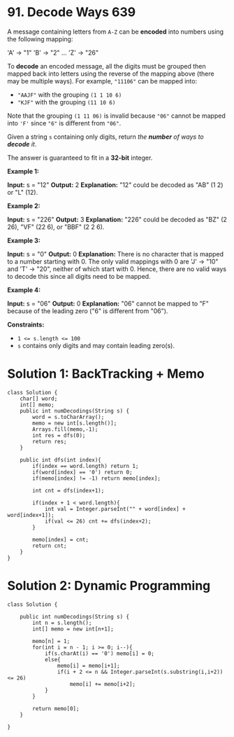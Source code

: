 # 91. Decode Ways 639
A message containing letters from  `A-Z`  can be  **encoded**  into numbers using the following mapping:

'A' -> "1"
'B' -> "2"
...
'Z' -> "26"

To  **decode**  an encoded message, all the digits must be grouped then mapped back into letters using the reverse of the mapping above (there may be multiple ways). For example,  `"11106"`  can be mapped into:

-   `"AAJF"`  with the grouping  `(1 1 10 6)`
-   `"KJF"`  with the grouping  `(11 10 6)`

Note that the grouping  `(1 11 06)`  is invalid because  `"06"`  cannot be mapped into  `'F'`  since  `"6"`  is different from  `"06"`.

Given a string  `s`  containing only digits, return  _the  **number**  of ways to  **decode**  it_.

The answer is guaranteed to fit in a  **32-bit**  integer.

**Example 1:**

**Input:** s = "12"
**Output:** 2
**Explanation:** "12" could be decoded as "AB" (1 2) or "L" (12).

**Example 2:**

**Input:** s = "226"
**Output:** 3
**Explanation:** "226" could be decoded as "BZ" (2 26), "VF" (22 6), or "BBF" (2 2 6).

**Example 3:**

**Input:** s = "0"
**Output:** 0
**Explanation:** There is no character that is mapped to a number starting with 0.
The only valid mappings with 0 are 'J' -> "10" and 'T' -> "20", neither of which start with 0.
Hence, there are no valid ways to decode this since all digits need to be mapped.

**Example 4:**

**Input:** s = "06"
**Output:** 0
**Explanation:** "06" cannot be mapped to "F" because of the leading zero ("6" is different from "06").

**Constraints:**

-   `1 <= s.length <= 100`
-   `s`  contains only digits and may contain leading zero(s).

# Solution 1: BackTracking + Memo 
```
class Solution {
    char[] word;
    int[] memo;
    public int numDecodings(String s) {
        word = s.toCharArray();
        memo = new int[s.length()];
        Arrays.fill(memo,-1);
        int res = dfs(0);
        return res;
    }
    
    public int dfs(int index){
        if(index == word.length) return 1;
        if(word[index] == '0') return 0;
        if(memo[index] != -1) return memo[index];
        
        int cnt = dfs(index+1);
        
        if(index + 1 < word.length){
            int val = Integer.parseInt("" + word[index] + word[index+1]);
            if(val <= 26) cnt += dfs(index+2);
        }
        
        memo[index] = cnt;
        return cnt;
    }
}
```

# Solution 2: Dynamic Programming 
```
class Solution {
    
    public int numDecodings(String s) {
        int n = s.length();
        int[] memo = new int[n+1];
        
        memo[n] = 1;
        for(int i = n - 1; i >= 0; i--){
            if(s.charAt(i) == '0') memo[i] = 0;
            else{
                memo[i] = memo[i+1];
                if(i + 2 <= n && Integer.parseInt(s.substring(i,i+2)) <= 26) 
                    memo[i] += memo[i+2];
            }
        }
        
        return memo[0];
    }
    
}
```